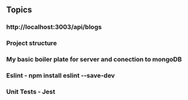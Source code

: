 ## Topics

### http://localhost:3003/api/blogs

### Project structure

### My basic boiler plate for server and conection to mongoDB

### Eslint - npm install eslint --save-dev

### Unit Tests - Jest
